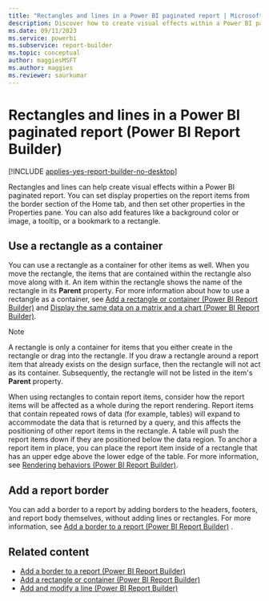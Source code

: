 ```yaml
---
title: "Rectangles and lines in a Power BI paginated report | Microsoft Docs"
description: Discover how to create visual effects within a Power BI paginated report in Power BI Report Builder. Add features such as color or an image, a tooltip, or a bookmark on the Power BI paginated report.   
ms.date: 09/11/2023
ms.service: powerbi
ms.subservice: report-builder
ms.topic: conceptual
author: maggiesMSFT
ms.author: maggies
ms.reviewer: saurkumar
---
```

# Rectangles and lines in a Power BI paginated report (Power BI Report Builder)

[!INCLUDE [applies-yes-report-builder-no-desktop](../../includes/applies-yes-report-builder-no-desktop.md)]

  Rectangles and lines can help create visual effects within a Power BI paginated report. You can set display properties on the report items from the border section of the Home tab, and then set other properties in the Properties pane. You can also add features like a background color or image, a tooltip, or a bookmark to a rectangle.  
  
##  <a name="RectangleAsContainer"></a> Use a rectangle as a container  
 You can use a rectangle as a container for other items as well. When you move the rectangle, the items that are contained within the rectangle also move along with it. An item within the rectangle shows the name of the rectangle in its **Parent** property. For more information about how to use a rectangle as a container, see [Add a rectangle or container (Power BI Report Builder)](/sql/reporting-services/report-design/add-a-rectangle-or-container-report-builder-and-ssrs) and [Display the same data on a matrix and a chart (Power BI Report Builder)](/sql/reporting-services/report-design/display-the-same-data-on-a-matrix-and-a-chart-report-builder).  
  
> [!NOTE]  
>  A rectangle is only a container for items that you either create in the rectangle or drag into the rectangle. If you draw a rectangle around a report item that already exists on the design surface, then the rectangle will not act as its container. Subsequently, the rectangle will not be listed in the item's **Parent** property.  
  
 When using rectangles to contain report items, consider how the report items will be affected as a whole during the report rendering. Report items that contain repeated rows of data (for example, tables) will expand to accommodate the data that is returned by a query, and this affects the positioning of other report items in the rectangle. A table will push the report items down if they are positioned below the data region. To anchor a report item in place, you can place the report item inside of a rectangle that has an upper edge above the lower edge of the table. For more information, see [Rendering behaviors (Power BI Report Builder)](../../paginated-reports/report-design/render-behaviors-report-builder-service.md).  
  
##  <a name="ReportBorder"></a> Add a report border  
 You can add a border to a report by adding borders to the headers, footers, and report body themselves, without adding lines or rectangles. For more information, see [Add a border to a report (Power BI Report Builder)](../../paginated-reports/report-design/add-border-report-report-builder.md)  .  
  
## Related content

- [Add a border to a report (Power BI Report Builder)](add-border-report-report-builder.md)    
- [Add a rectangle or container (Power BI Report Builder)](add-rectangle-container-report-builder.md)    
- [Add and modify a line (Power BI Report Builder)](add-modify-line-report-builder.md)  
